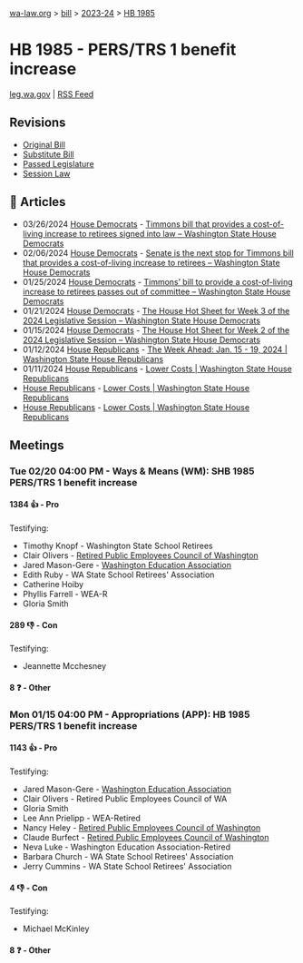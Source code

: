 [wa-law.org](/) > [bill](/bill/) > [2023-24](/bill/2023-24/) > [HB 1985](/bill/2023-24/hb/1985/)

# HB 1985 - PERS/TRS 1 benefit increase
[leg.wa.gov](https://app.leg.wa.gov/billsummary?BillNumber=1985&Year=2023&Initiative=false) | [RSS Feed](./rss.xml)

## Revisions
* [Original Bill](1/)
* [Substitute Bill](S/)
* [Passed Legislature](S.PL/)
* [Session Law](S.SL/)

## 📰 Articles
* 03/26/2024 [House Democrats](/org/house_democrats/) - [Timmons bill that provides a cost-of-living increase to retirees signed into law – Washington State House Democrats](https://housedemocrats.wa.gov/blog/2024/03/26/timmons-bill-that-provides-a-cost-of-living-increase-to-retirees-signed-into-law/#:~:text=House%20Bill%201985)
* 02/06/2024 [House Democrats](/org/house_democrats/) - [Senate is the next stop for Timmons bill that provides a cost-of-living increase to retirees – Washington State House Democrats](https://housedemocrats.wa.gov/blog/2024/02/06/179/#:~:text=House%20Bill%201985)
* 01/25/2024 [House Democrats](/org/house_democrats/) - [Timmons’ bill to provide a cost-of-living increase to retirees passes out of committee – Washington State House Democrats](https://housedemocrats.wa.gov/blog/2024/01/25/timmons-bill-to-provide-a-cost-of-living-increase-to-retirees-passes-out-of-committee/#:~:text=House%20Bill%201985)
* 01/21/2024 [House Democrats](/org/house_democrats/) - [The House Hot Sheet for Week 3 of the 2024 Legislative Session – Washington State House Democrats](https://housedemocrats.wa.gov/blog/2024/01/21/the-house-hot-sheet-for-week-3-of-the-2024-legislative-session/#:~:text=HB%201985)
* 01/15/2024 [House Democrats](/org/house_democrats/) - [The House Hot Sheet for Week 2 of the 2024 Legislative Session – Washington State House Democrats](https://housedemocrats.wa.gov/blog/2024/01/15/the-house-hot-sheet-for-week-2-of-the-2024-legislative-session/#:~:text=HB%201985)
* 01/12/2024 [House Republicans](/org/house_republicans/) - [The Week Ahead: Jan. 15 - 19, 2024 | Washington State House Republicans](http://houserepublicans.wa.gov/week/the-week-ahead-jan-15-19-2024/#:~:text=HB%201985)
* 01/11/2024 [House Republicans](/org/house_republicans/) - [Lower Costs | Washington State House Republicans](http://houserepublicans.wa.gov/our-priorities-hold/affordability/#:~:text=House%20Bill%201985)
* [House Republicans](/org/house_republicans/) - [Lower Costs | Washington State House Republicans](https://houserepublicans.wa.gov/our-priorities-hold/affordability/#:~:text=House%20Bill%201985)
* [House Republicans](/org/house_republicans/) - [Lower Costs | Washington State House Republicans](https://houserepublicans.wa.gov/our-priorities/affordability/#:~:text=House%20Bill%201985)

## Meetings
### Tue 02/20 04:00 PM - Ways & Means (WM): SHB 1985 PERS/TRS 1 benefit increase
#### 1384 👍 - Pro
Testifying:
* Timothy Knopf - Washington State School Retirees
* Clair Olivers - [Retired Public Employees Council of Washington](/org/retired_public_employees_council_of_washington/)
* Jared Mason-Gere - [Washington Education Association](/org/washington_education_association/)
* Edith Ruby - WA State School Retirees' Association
* Catherine Hoiby
* Phyllis Farrell - WEA-R
* Gloria Smith

#### 289 👎 - Con
Testifying:
* Jeannette Mcchesney

#### 8 ❓ - Other

### Mon 01/15 04:00 PM - Appropriations (APP): HB 1985 PERS/TRS 1 benefit increase
#### 1143 👍 - Pro
Testifying:
* Jared Mason-Gere - [Washington Education Association](/org/washington_education_association/)
* Clair Olivers - Retired Public Employees Council of WA
* Gloria Smith
* Lee Ann Prielipp - WEA-Retired
* Nancy Heley - [Retired Public Employees Council of Washington](/org/retired_public_employees_council_of_washington/)
* Claude Burfect - [Retired Public Employees Council of Washington](/org/retired_public_employees_council_of_washington/)
* Neva Luke - Washington Education Association-Retired
* Barbara Church - WA State School Retirees' Association
* Jerry Cummins - WA State School Retirees' Association

#### 4 👎 - Con
Testifying:
* Michael McKinley

#### 8 ❓ - Other
